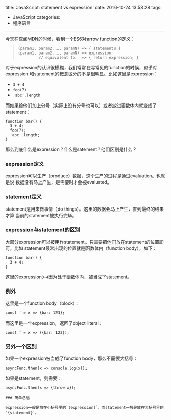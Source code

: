 title: 'JavaScript: statement vs expression'
date: 2016-10-24 13:58:28
tags:
- JavaScript
categories:
- 程序语言
---

今天在查阅[MDN](https://developer.mozilla.org/en-US/docs/Web/JavaScript/Reference/Functions/Arrow_functions)的时候，看到一个ES6对arrow function的定义：

> ```
> (param1, param2, …, paramN) => { statements }
> (param1, param2, …, paramN) => expression
>          // equivalent to:  => { return expression; }
> ```

对于expression的认识很模糊，我们常常在写常见的function的时候，似乎对expression
和statement的概念区分的不是很明显。比如这里是expression：
- `3 + 4`
- `foo(7)`
- `'abc'.length`

而如果给他们加上分号（实际上没有分号也可以）或者放进函数体内就变成了statement：
```
function bar() {
  3 + 4;
  foo(7);
  'abc'.length;
}
```

那么到底什么是expression？什么是satement？他们区别是什么？

### expression定义

expression可以生产（produce）数据，这个生产的过程是通过evaluation。也就是说
数据没有马上产生，是需要时才会被evaluated。

### statement定义

statement是用来做事情（do things）。这里的数据会马上产生，直到最终的结果才算
当前的statement被执行完毕。

### expression与statement的区别

大部分expression可以被用作statement，只需要把他们放在statement的位置即可，比如
statement最常出现的位置就是函数体内（function body），如下：

```
function bar() {
  3 + 4;
}
```

这里的expression`3+4`因为处于函数体内，被当成了statement。

### 例外

这里是一个function body（block）：
```
const f = x => {bar: 123};
```

而这里是一个expression，返回了object literal：
```
const f = x => ({bar: 123});
```

### 另外一个区别

如果一个expression被当成了function body，那么不需要大括号：
```
asyncFunc.then(x => console.log(x));
```

如果是statement，则需要：
```
asyncFunc.then(x => {throw x});

### 简单总结

expression一般是放在小括号里的`(expression)`，而statement一般是放在大括号里的`{statement}`。